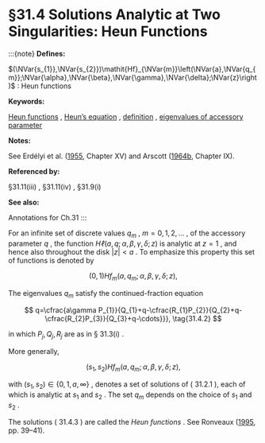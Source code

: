 # §31.4 Solutions Analytic at Two Singularities: Heun Functions

:::{note}
**Defines:**

$(\NVar{s_{1}},\NVar{s_{2}})\mathit{Hf}_{\NVar{m}}\left(\NVar{a},\NVar{q_{m}};\NVar{\alpha},\NVar{\beta},\NVar{\gamma},\NVar{\delta};\NVar{z}\right)$ : Heun functions

**Keywords:**

[Heun functions](http://dlmf.nist.gov/search/search?q=Heun%20functions) , [Heun’s equation](http://dlmf.nist.gov/search/search?q=Heun%20equation) , [definition](http://dlmf.nist.gov/search/search?q=definition) , [eigenvalues of accessory parameter](http://dlmf.nist.gov/search/search?q=eigenvalues%20of%20accessory%20parameter)

**Notes:**

See Erdélyi et al. ([1955](./bib/E.html#bib755 "Higher Transcendental Functions. Vol. III"), Chapter XV) and Arscott ([1964b](./bib/index.html#bib142 "Periodic Differential Equations. An Introduction to Mathieu, Lamé, and Allied Functions"), Chapter IX).

**Referenced by:**

§31.11(iii) , §31.11(iv) , §31.9(i)

**See also:**

Annotations for Ch.31
:::

For an infinite set of discrete values $q_{m}$ , $m=0,1,2,\dots$ , of the accessory parameter $q$ , the function $\mathit{H\!\ell}\left(a,q;\alpha,\beta,\gamma,\delta;z\right)$ is analytic at $z=1$ , and hence also throughout the disk $|z|<a$ . To emphasize this property this set of functions is denoted by


<a id="E1"></a>
$$
(0,1)\mathit{Hf}_{m}\left(a,q_{m};\alpha,\beta,\gamma,\delta;z\right), \tag{31.4.1}
$$

The eigenvalues $q_{m}$ satisfy the continued-fraction equation


<a id="E2"></a>
$$
q=\cfrac{a\gamma P_{1}}{Q_{1}+q-\cfrac{R_{1}P_{2}}{Q_{2}+q-\cfrac{R_{2}P_{3}}{Q_{3}+q-\cdots}}}, \tag{31.4.2}
$$

in which $P_{j},Q_{j},R_{j}$ are as in § 31.3(i) .

More generally,


<a id="E3"></a>
$$
(s_{1},s_{2})\mathit{Hf}_{m}\left(a,q_{m};\alpha,\beta,\gamma,\delta;z\right), \tag{31.4.3}
$$

with $(s_{1},s_{2})\in\{0,1,a,\infty\}$ , denotes a set of solutions of ( 31.2.1 ), each of which is analytic at $s_{1}$ and $s_{2}$ . The set $q_{m}$ depends on the choice of $s_{1}$ and $s_{2}$ .

The solutions ( 31.4.3 ) are called the *Heun functions* . See Ronveaux ([1995](./bib/R.html#bib1965 "Heun’s Differential Equations"), pp. 39–41).
